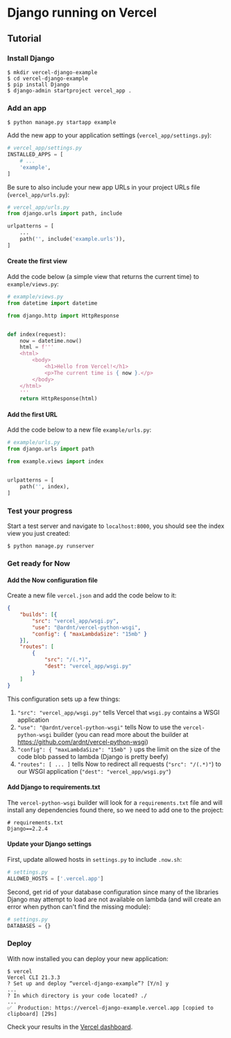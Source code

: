 # Django running on Vercel  


## Tutorial


### Install Django

```
$ mkdir vercel-django-example
$ cd vercel-django-example
$ pip install Django
$ django-admin startproject vercel_app .
```

### Add an app

```
$ python manage.py startapp example
```

Add the new app to your application settings (`vercel_app/settings.py`):
```python
# vercel_app/settings.py
INSTALLED_APPS = [
    # ...
    'example',
]
```

Be sure to also include your new app URLs in your project URLs file (`vercel_app/urls.py`):
```python
# vercel_app/urls.py
from django.urls import path, include

urlpatterns = [
    ...
    path('', include('example.urls')),
]
```


#### Create the first view

Add the code below (a simple view that returns the current time) to `example/views.py`:
```python
# example/views.py
from datetime import datetime

from django.http import HttpResponse


def index(request):
    now = datetime.now()
    html = f'''
    <html>
        <body>
            <h1>Hello from Vercel!</h1>
            <p>The current time is { now }.</p>
        </body>
    </html>
    '''
    return HttpResponse(html)
```


#### Add the first URL

Add the code below to a new file `example/urls.py`:
```python
# example/urls.py
from django.urls import path

from example.views import index


urlpatterns = [
    path('', index),
]
```


### Test your progress

Start a test server and navigate to `localhost:8000`, you should see the index view you just
created:
```
$ python manage.py runserver
```

### Get ready for Now

#### Add the Now configuration file

Create a new file `vercel.json` and add the code below to it:
```json
{
    "builds": [{
        "src": "vercel_app/wsgi.py",
        "use": "@ardnt/vercel-python-wsgi",
        "config": { "maxLambdaSize": "15mb" }
    }],
    "routes": [
        {
            "src": "/(.*)",
            "dest": "vercel_app/wsgi.py"
        }
    ]
}
```
This configuration sets up a few things:
1. `"src": "vercel_app/wsgi.py"` tells Vercel that `wsgi.py` contains a WSGI application
2. `"use": "@ardnt/vercel-python-wsgi"` tells Now to use the `vercel-python-wsgi` builder (you can
   read more about the builder at https://github.com/ardnt/vercel-python-wsgi)
3. `"config": { "maxLambdaSize": "15mb" }` ups the limit on the size of the code blob passed to
   lambda (Django is pretty beefy)
4. `"routes": [ ... ]` tells Now to redirect all requests (`"src": "/(.*)"`) to our WSGI
   application (`"dest": "vercel_app/wsgi.py"`)


#### Add Django to requirements.txt

The `vercel-python-wsgi` builder will look for a `requirements.txt` file and will
install any dependencies found there, so we need to add one to the project:
```
# requirements.txt
Django==2.2.4
```


#### Update your Django settings

First, update allowed hosts in `settings.py` to include `.now.sh`:
```python
# settings.py
ALLOWED_HOSTS = ['.vercel.app']
```

Second, get rid of your database configuration since many of the libraries Django may attempt to
load are not available on lambda (and will create an error when python can't find the missing
module):
```python
# settings.py
DATABASES = {}
```


### Deploy

With now installed you can deploy your new application:
```
$ vercel
Vercel CLI 21.3.3
? Set up and deploy “vercel-django-example”? [Y/n] y
...
? In which directory is your code located? ./
...
✅  Production: https://vercel-django-example.vercel.app [copied to clipboard] [29s]
```

Check your results in the [Vercel dashboard](https://vercel.com/dashboard).
